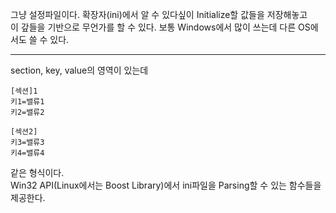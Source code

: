 그냥 설정파일이다. 확장자(ini)에서 알 수 있다싶이 Initialize할 값들을 저장해놓고  
이 갚들을 기반으로 무언가를 할 수 있다. 보통 Windows에서 많이 쓰는데 다른 OS에서도 쓸 수 있다.

------------
section, key, value의 영역이 있는데   

```shell
[섹션]1
키1=밸류1
키2=밸류2

[섹션2]
키3=밸류3
키4=밸류4
```
   
같은 형식이다.   
Win32 API(Linux에서는 Boost Library)에서 ini파일을 Parsing할 수 있는 함수들을 제공한다.


